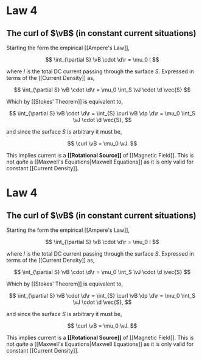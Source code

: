 # Law 4

## The curl of $\vB$ (in constant current situations)

Starting the form the empirical [[Ampere's Law]],

$$
\int_{\partial S} \vB \cdot \d\r = \mu_0 I
$$

where $I$ is the total DC current passing through the surface $S$. Expressed in terms of the [[Current Density]] as,

$$
\int_{\partial S} \vB \cdot \d\r = \mu_0 \int_S \vJ \cdot \d \vec{S}
$$

Which by [[Stokes' Theorem]] is equivalent to,

$$
\int_{\partial S} \vB \cdot \d\r = \int_{S} \curl \vB \dp \d\r = \mu_0 \int_S \vJ \cdot \d \vec{S},
$$

and since the surface $S$ is arbitrary it must be,

$$
\curl \vB = \mu_0 \vJ.
$$

This implies current is a **[[Rotational Source]]** of [[Magnetic Field]]. This is not _quite_ a [[Maxwell's Equations|Maxwell Equations]] as it is only valid for constant [[Current Density]].

# Law 4

## The curl of $\vB$ (in constant current situations)

Starting the form the empirical [[Ampere's Law]],

$$
\int_{\partial S} \vB \cdot \d\r = \mu_0 I
$$

where $I$ is the total DC current passing through the surface $S$. Expressed in terms of the [[Current Density]] as,

$$
\int_{\partial S} \vB \cdot \d\r = \mu_0 \int_S \vJ \cdot \d \vec{S}
$$

Which by [[Stokes' Theorem]] is equivalent to,

$$
\int_{\partial S} \vB \cdot \d\r = \int_{S} \curl \vB \dp \d\r = \mu_0 \int_S \vJ \cdot \d \vec{S},
$$

and since the surface $S$ is arbitrary it must be,

$$
\curl \vB = \mu_0 \vJ.
$$

This implies current is a **[[Rotational Source]]** of [[Magnetic Field]]. This is not _quite_ a [[Maxwell's Equations|Maxwell Equations]] as it is only valid for constant [[Current Density]].
